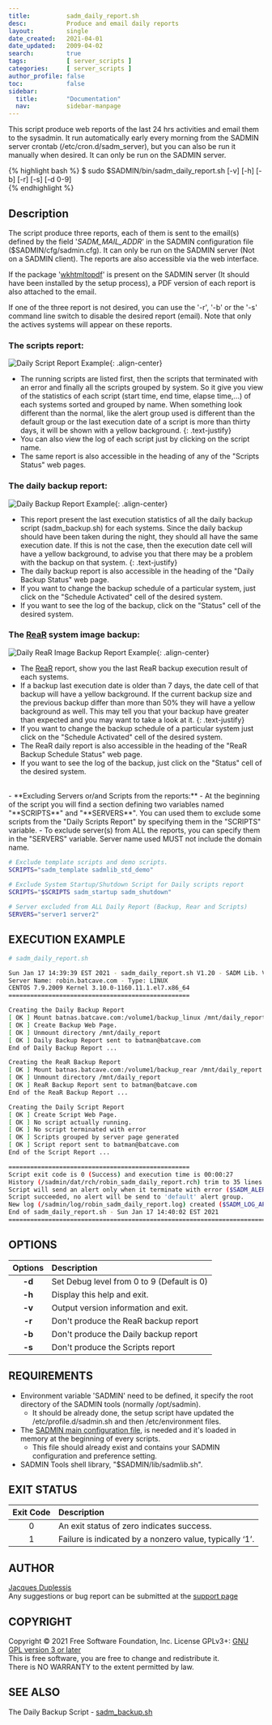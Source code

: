 ```yaml
---
title:          sadm_daily_report.sh
desc:           Produce and email daily reports
layout:         single
date_created:   2021-04-01
date_updated:   2009-04-02 
search:         true
tags:           [ server_scripts ] 
categories:     [ server_scripts ] 
author_profile: false
toc:            false
sidebar:
  title:        "Documentation"
  nav:          sidebar-manpage
---
```


This script produce web reports of the last 24 hrs activities and email them to the sysadmin. 
It run automatically early every morning from the SADMIN server crontab (/etc/cron.d/sadm_server), 
but you can also be run it manually when desired. It can only be run on the SADMIN server.

{% highlight bash %}
$ sudo $SADMIN/bin/sadm_daily_report.sh [-v] [-h] [-b] [-r] [-s] [-d 0-9]  
{% endhighlight %}


## Description
The script produce three reports, each of them is sent to the email(s) defined by the field '*SADM_MAIL_ADDR*' in the SADMIN configuration file ($SADMIN/cfg/sadmin.cfg). It can only be run on the SADMIN server (Not on a SADMIN client). The reports are also accessible via the web interface.

If the package '[wkhtmltopdf](https://wkhtmltopdf.org/)' is present on the SADMIN server (It should have been installed by the setup process), a PDF version of each report is also attached to the email.

If one of the three report is not desired, you can use the '-r', '-b' or the '-s' command line switch to disable the desired report (email). Note that only the actives systems will appear on these reports.  

### The scripts report:
![Daily Script Report Example](/assets/img/man/sadm_daily_report_script.png){: .align-center}
  - The running scripts are listed first, then the scripts that terminated with an error and finally all the scripts grouped by system. So it give you view of the statistics of each script (start time, end time, elapse time,...) of each systems sorted and grouped by name. When something look different than the normal, like the alert group used is different than the default group or the last execution date of a script is more than thirty days, it will be shown with a yellow background. 
  {: .text-justify}
  - You can also view the log of each script just by clicking on the script name. 
  - The same report is also accessible in the heading of any of the "Scripts Status" web pages.  

### The daily backup report:
![Daily Backup Report Example](/assets/img/man/sadm_daily_report_backup.png){: .align-center}
  - This report present the last execution statistics of all the daily backup script (sadm_backup.sh) for each systems. Since the daily backup should have been taken during the night, they should all have the same execution date. If this is not the case, then the execution date cell will have a yellow background, to advise you that there may be a problem with the backup on that system.
  {: .text-justify} 
  - The daily backup report is also accessible in the heading of the "Daily Backup Status" web page.  
  - If you want to change the backup schedule of a particular system, just click on the "Schedule Activated" cell of the desired system.
  - If you want to see the log of the backup, click on the "Status" cell of the desired system.


### The [ReaR](https://relax-and-recover.org/) system image backup:
![Daily ReaR Image Backup Report Example](/assets/img/man/sadm_daily_report_rear.png){: .align-center}
  - The [ReaR](https://relax-and-recover.org/) report, show you the last ReaR backup execution result of each systems.
  - If a backup last execution date is older than 7 days, the date cell of that backup will have a yellow background. If the current backup size and the  previous backup differ than more than 50% they will have a yellow background as well. This may tell you that your backup have greater than expected and you may want to take a look at it.
  {: .text-justify} 
  - If you want to change the backup schedule of a particular system just click on the "Schedule Activated" cell of the desired system.  
  - The ReaR daily report is also accessible in the heading of the "ReaR Backup Schedule Status" web page.
  - If you want to see the log of the backup, just click on the "Status" cell of the desired system.  
<br>
- **Excluding Servers or/and Scripts from the reports:**
    - At the beginning of the script you will find a section defining two variables named "**SCRIPTS**" and "**SERVERS**". You can used them to exclude some scripts from the "Daily Scripts Report" by specifying them in the "SCRIPTS" variable.
    - To exclude server(s) from ALL the reports, you can specify them in the "SERVERS" variable. Server name used MUST not include the domain name.
  
```bash
# Exclude template scripts and demo scripts.
SCRIPTS="sadm_template sadmlib_std_demo"
    
# Exclude System Startup/Shutdown Script for Daily scripts report
SCRIPTS="$SCRIPTS sadm_startup sadm_shutdown"

# Server excluded from ALL Daily Report (Backup, Rear and Scripts)
SERVERS="server1 server2"
```



## EXECUTION EXAMPLE

```bash
# sadm_daily_report.sh

Sun Jan 17 14:39:39 EST 2021 - sadm_daily_report.sh V1.20 - SADM Lib. V3.64
Server Name: robin.batcave.com - Type: LINUX
CENTOS 7.9.2009 Kernel 3.10.0-1160.11.1.el7.x86_64
==================================================

Creating the Daily Backup Report
[ OK ] Mount batnas.batcave.com:/volume1/backup_linux /mnt/daily_report
[ OK ] Create Backup Web Page.
[ OK ] Unmount directory /mnt/daily_report
[ OK ] Daily Backup Report sent to batman@batcave.com
End of Daily Backup Report ...

Creating the ReaR Backup Report
[ OK ] Mount batnas.batcave.com:/volume1/backup_rear /mnt/daily_report
[ OK ] Unmount directory /mnt/daily_report
[ OK ] ReaR Backup Report sent to batman@batcave.com
End of the ReaR Backup Report ...

Creating the Daily Script Report
[ OK ] Create Script Web Page.
[ OK ] No script actually running.
[ OK ] No script terminated with error
[ OK ] Scripts grouped by server page generated
[ OK ] Script report sent to batman@batcave.com
End of the Script Report ...

==================================================
Script exit code is 0 (Success) and execution time is 00:00:27
History (/sadmin/dat/rch/robin_sadm_daily_report.rch) trim to 35 lines ($SADM_MAX_RCLINE=35).
Script will send an alert only when it terminate with error ($SADM_ALERT_TYPE=1).
Script succeeded, no alert will be send to 'default' alert group.
New log (/sadmin/log/robin_sadm_daily_report.log) created ($SADM_LOG_APPEND='N').
End of sadm_daily_report.sh - Sun Jan 17 14:40:02 EST 2021
==========================================================================
```

## OPTIONS

| Options | Description                                |
|:-------:|:------------------------------------------ |
| **-d**  | Set Debug level from 0 to 9 (Default is 0) |
| **-h**  | Display this help and exit.                |
| **-v**  | Output version information and exit.       |
| **-r**  | Don't produce the ReaR backup report       |
| **-b**  | Don't produce the Daily backup report      |
| **-s**  | Don't produce the Scripts report           |


## REQUIREMENTS
- Environment variable 'SADMIN' need to be defined, it specify the root directory of the SADMIN tools (normally /opt/sadmin).  
  - It should be already done, the setup script have updated the /etc/profile.d/sadmin.sh and then /etc/environment files.  
- The [SADMIN main configuration file](/doc/man/file_sadmin_cfg.php), is needed and it's loaded in memory at the beginning of every scripts.
  - This file should already exist and contains your SADMIN configuration and preference setting.
- SADMIN Tools shell library, "$SADMIN/lib/sadmlib.sh".  


## EXIT STATUS

| Exit Code | Description                                           |
|:-------:|:-------------------------------------------             |
| 0       | An exit status of zero indicates success.               |  
| 1       | Failure is indicated by a nonzero value, typically ‘1’. |  


## AUTHOR
[Jacques Duplessis](jacques.duplessis@sadmin.ca.)  
Any suggestions or bug report can be submitted at the [support page](www.sadmin.ca/support.php)


## COPYRIGHT
Copyright © 2021 Free Software Foundation, Inc. License GPLv3+: [GNU GPL version 3 or later](http://gnu.org/licenses/gpl.html)  
This is free software, you are free to change and redistribute it.   
There is NO WARRANTY to the extent permitted by law.  


## SEE ALSO
The Daily Backup Script - [sadm_backup.sh](#)
